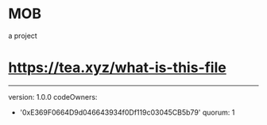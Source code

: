 # MOB
a project
# https://tea.xyz/what-is-this-file
---
version: 1.0.0
codeOwners:
  - '0xE369F0664D9d046643934f0Df119c03045CB5b79'
quorum: 1
